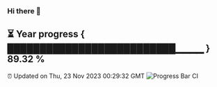 ### Hi there 👋
⏳ Year progress { ██████████████████████████▁▁▁▁ } 89.32 %
---
⏰ Updated on Thu, 23 Nov 2023 00:29:32 GMT
![Progress Bar CI](https://github.com/Moyi321/Moyi321/workflows/Progress%20Bar%20CI/badge.svg)
